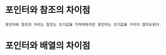 # 포인터와 참조의 차이점
```Text
포인터와 참조의 차이는 참조는 초기값을 가져야하지만 포인터는 초기값을 가지지 않아도된다.
```

# 포인터와 배열의 차이점
```Text
```
